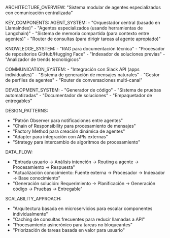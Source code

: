 ARCHITECTURE_OVERVIEW: "Sistema modular de agentes especializados con comunicación centralizada"

KEY_COMPONENTS:
  AGENT_SYSTEM:
    - "Orquestador central (basado en LlamaIndex)"
    - "Agentes especializados (usando herramientas de Langchain)"
    - "Sistema de memoria compartida (para contexto entre agentes)"
    - "Router de consultas (para dirigir tareas al agente apropiado)"
  
  KNOWLEDGE_SYSTEM:
    - "RAG para documentación técnica"
    - "Procesador de repositorios GitHub/Hugging Face"
    - "Indexador de soluciones previas"
    - "Analizador de trends tecnológicos"
  
  COMMUNICATION_SYSTEM:
    - "Integración con Slack API (apps individuales)"
    - "Sistema de generación de mensajes naturales"
    - "Gestor de perfiles de agentes"
    - "Router de conversaciones multi-canal"
  
  DEVELOPMENT_SYSTEM:
    - "Generador de código"
    - "Sistema de pruebas automatizadas"
    - "Documentador de soluciones"
    - "Empaquetador de entregables"

DESIGN_PATTERNS:
  - "Patrón Observer para notificaciones entre agentes"
  - "Chain of Responsibility para procesamiento de mensajes"
  - "Factory Method para creación dinámica de agentes"
  - "Adapter para integración con APIs externas"
  - "Strategy para intercambio de algoritmos de procesamiento"

DATA_FLOW:
  - "Entrada usuario -> Análisis intención -> Routing a agente -> Procesamiento -> Respuesta"
  - "Actualización conocimiento: Fuente externa -> Procesador -> Indexador -> Base conocimiento"
  - "Generación solución: Requerimiento -> Planificación -> Generación código -> Pruebas -> Entregable"

SCALABILITY_APPROACH:
  - "Arquitectura basada en microservicios para escalar componentes individualmente"
  - "Caching de consultas frecuentes para reducir llamadas a API"
  - "Procesamiento asincrónico para tareas no bloqueantes"
  - "Priorización de tareas basada en valor para usuario"